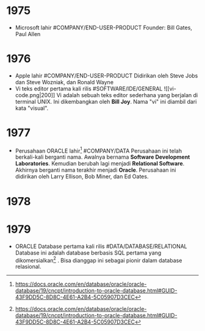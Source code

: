 # 1975
- Microsoft lahir #COMPANY/END-USER-PRODUCT 
	Founder: Bill Gates, Paul Allen
# 1976
- Apple lahir #COMPANY/END-USER-PRODUCT
	Didirikan oleh Steve Jobs dan Steve Wozniak, dan Ronald Wayne
- Vi teks editor pertama kali rilis #SOFTWARE/IDE/GENERAL 
	![[vi-code.png|200]]
	Vi adalah sebuah teks editor sederhana yang berjalan di terminal UNIX. Ini dikembangkan oleh **Bill Joy**. Nama "vi" ini diambil dari kata "visual".
# 1977
- Perusahaan ORACLE lahir[^1] #COMPANY/DATA
		Perusahaan ini telah berkali-kali berganti nama. Awalnya bernama **Software Development Laboratories**. Kemudian berubah lagi menjadi **Relational Software**. Akhirnya berganti nama terakhir menjadi **Oracle**. 
		Perusahaan ini didirikan oleh Larry Ellison, Bob Miner, dan Ed Oates.
# 1978
# 1979
- ORACLE Database pertama kali rilis #DATA/DATABASE/RELATIONAL 
	Database ini adalah database berbasis SQL pertama yang dikomersialkan[^1] . Bisa dianggap ini sebagai pionir dalam database relasional.

[^1]: https://docs.oracle.com/en/database/oracle/oracle-database/19/cncpt/introduction-to-oracle-database.html#GUID-43F9DD5C-8D8C-4E61-A2B4-5C05907D3CEC